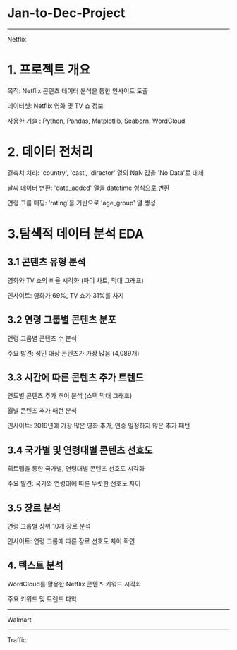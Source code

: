 # Jan-to-Dec-Project
***
Netflix

# **1. 프로젝트 개요**

목적: Netflix 콘텐츠 데이터 분석을 통한 인사이트 도출

데이터셋: Netflix 영화 및 TV 쇼 정보

사용한 기술 : Python, Pandas, Matplotlib, Seaborn, WordCloud

# **2. 데이터 전처리**

결측치 처리: 'country', 'cast', 'director' 열의 NaN 값을 'No Data'로 대체

날짜 데이터 변환: 'date_added' 열을 datetime 형식으로 변환

연령 그룹 매핑: 'rating'을 기반으로 'age_group' 열 생성

# 3.탐색적 데이터 분석 EDA

## **3.1 콘텐츠 유형 분석**

영화와 TV 쇼의 비율 시각화 (파이 차트, 막대 그래프)

인사이트: 영화가 69%, TV 쇼가 31%를 차지

## **3.2 연령 그룹별 콘텐츠 분포**

연령 그룹별 콘텐츠 수 분석

주요 발견: 성인 대상 콘텐츠가 가장 많음 (4,089개)

## **3.3 시간에 따른 콘텐츠 추가 트렌드**

연도별 콘텐츠 추가 추이 분석 (스택 막대 그래프)

월별 콘텐츠 추가 패턴 분석

인사이트: 2019년에 가장 많은 영화 추가, 연중 일정하지 않은 추가 패턴

## **3.4 국가별 및 연령대별 콘텐츠 선호도**

히트맵을 통한 국가별, 연령대별 콘텐츠 선호도 시각화

주요 발견: 국가와 연령대에 따른 뚜렷한 선호도 차이

## **3.5 장르 분석**

연령 그룹별 상위 10개 장르 분석

인사이트: 연령 그룹에 따른 장르 선호도 차이 확인

## **4. 텍스트 분석**

WordCloud를 활용한 Netflix 콘텐츠 키워드 시각화

주요 키워드 및 트렌드 파악

***
Walmart 

***
Traffic 
